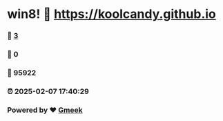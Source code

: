 # win8! :link: https://koolcandy.github.io 
### :page_facing_up: [3](https://koolcandy.github.io/tag.html) 
### :speech_balloon: 0 
### :hibiscus: 95922 
### :alarm_clock: 2025-02-07 17:40:29 
### Powered by :heart: [Gmeek](https://github.com/Meekdai/Gmeek)
